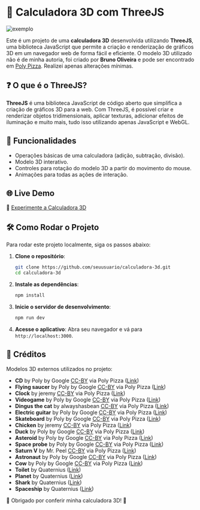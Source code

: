# 🎉 Calculadora 3D com ThreeJS

![exemplo](https://i.imgur.com/qiBY3KM_d.webp?maxwidth=1520&fidelity=grand)

Este é um projeto de uma **calculadora 3D** desenvolvida utilizando **ThreeJS**, uma biblioteca JavaScript que permite a criação e renderização de gráficos 3D em um navegador web de forma fácil e eficiente. O modelo 3D utilizado não é de minha autoria, foi criado por **Bruno Oliveira** e pode ser encontrado em [Poly Pizza](https://poly.pizza/m/e9TwpsTfktd). Realizei apenas alterações mínimas.

## ❓ O que é o ThreeJS?
**ThreeJS** é uma biblioteca JavaScript de código aberto que simplifica a criação de gráficos 3D para a web. Com ThreeJS, é possível criar e renderizar objetos tridimensionais, aplicar texturas, adicionar efeitos de iluminação e muito mais, tudo isso utilizando apenas JavaScript e WebGL.

## 🚀 Funcionalidades
- Operações básicas de uma calculadora (adição, subtração, divisão).
- Modelo 3D interativo.
- Controles para rotação do modelo 3D a partir do movimento do mouse.
- Animações para todas as ações de interação.

## 🌐 Live Demo
🔗 [Experimente a Calculadora 3D](https://three-js-3-d-calculator.vercel.app/)

## 🛠️ Como Rodar o Projeto
Para rodar este projeto localmente, siga os passos abaixo:

1. **Clone o repositório**:
   ```bash
   git clone https://github.com/seuusuario/calculadora-3d.git
   cd calculadora-3d

3. **Instale as dependências**:
   ```bash
   npm install

5. **Inicie o servidor de desenvolvimento**:
    ```bash
   npm run dev

7. **Acesse o aplicativo**:
   Abra seu navegador e vá para `http://localhost:3000`.

## 🎨 Créditos
Modelos 3D externos utilizados no projeto:

- **CD** by Poly by Google [CC-BY](https://creativecommons.org/licenses/by/3.0/) via Poly Pizza ([Link](https://poly.pizza/m/0_wu0ngYEQl))
- **Flying saucer** by Poly by Google [CC-BY](https://creativecommons.org/licenses/by/3.0/) via Poly Pizza ([Link](https://poly.pizza/m/fojR5i3h_nh))
- **Clock** by jeremy [CC-BY](https://creativecommons.org/licenses/by/3.0/) via Poly Pizza ([Link](https://poly.pizza/m/31XZ7p2-c1q))
- **Videogame** by Poly by Google [CC-BY](https://creativecommons.org/licenses/by/3.0/) via Poly Pizza ([Link](https://poly.pizza/m/7jHiQIMZkRs))
- **Dingus the cat** by alwayshasbean [CC-BY](https://creativecommons.org/licenses/by/3.0/) via Poly Pizza ([Link](https://poly.pizza/m/4dXgbKLHD9))
- **Electric guitar** by Poly by Google [CC-BY](https://creativecommons.org/licenses/by/3.0/) via Poly Pizza ([Link](https://poly.pizza/m/eoSib2-NN9Y))
- **Skateboard** by Poly by Google [CC-BY](https://creativecommons.org/licenses/by/3.0/) via Poly Pizza ([Link](https://poly.pizza/m/7Dfn4VtTCWY))
- **Chicken** by jeremy [CC-BY](https://creativecommons.org/licenses/by/3.0/) via Poly Pizza ([Link](https://poly.pizza/m/1YE8U35HXsI))
- **Duck** by Poly by Google [CC-BY](https://creativecommons.org/licenses/by/3.0/) via Poly Pizza ([Link](https://poly.pizza/m/6HpauUCfIAb))
- **Asteroid** by Poly by Google [CC-BY](https://creativecommons.org/licenses/by/3.0/) via Poly Pizza ([Link](https://poly.pizza/m/enaIlQWET9a))
- **Space probe** by Poly by Google [CC-BY](https://creativecommons.org/licenses/by/3.0/) via Poly Pizza ([Link](https://poly.pizza/m/fnFCCFiHbQt))
- **Saturn V** by Mr. Peel [CC-BY](https://creativecommons.org/licenses/by/3.0/) via Poly Pizza ([Link](https://poly.pizza/m/6RAy77V1fNz))
- **Astronaut** by Poly by Google [CC-BY](https://creativecommons.org/licenses/by/3.0/) via Poly Pizza ([Link](https://poly.pizza/m/dLHpzNdygsg))
- **Cow** by Poly by Google [CC-BY](https://creativecommons.org/licenses/by/3.0/) via Poly Pizza ([Link](https://poly.pizza/m/0OToIgkcVM7))
- **Toilet** by Quaternius ([Link](https://poly.pizza/m/WAu50yGFVt))
- **Planet** by Quaternius ([Link](https://poly.pizza/m/hKZtOOMadH))
- **Shark** by Quaternius ([Link](https://poly.pizza/m/AyHTK3zUSG))
- **Spaceship** by Quaternius ([Link](https://poly.pizza/m/uCeLfsdmNP))

🌟 Obrigado por conferir minha calculadora 3D! 🌟
